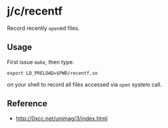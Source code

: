 j/c/recentf
===========

Record recently `open`ed files.


Usage
-----

First issue `make`, then type:

    export LD_PRELOAD=$PWD/recentf.so

on your shell to record all files accessed via `open` system call.


Reference
----------

* <http://0xcc.net/unimag/3/index.html>

